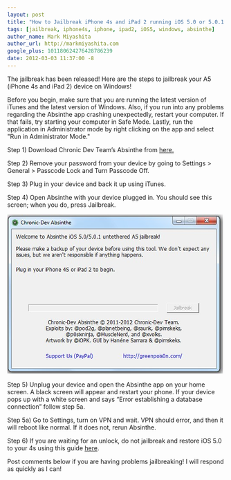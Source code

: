 ```yaml
---
layout: post
title: "How to Jailbreak iPhone 4s and iPad 2 running iOS 5.0 or 5.0.1 [Windows Update]"
tags: [jailbreak, iphone4s, iphone, ipad2, iOS5, windows, absinthe]
author_name: Mark Miyashita
author_url: http://markmiyashita.com
google_plus: 101180624276428786239
date: 2012-03-03 11:37:00 -8
---
```


The jailbreak has been released! Here are the steps to jailbreak your A5 (iPhone 4s and iPad 2) device on Windows!

Before you begin, make sure that you are running the latest version of iTunes and the latest version of Windows. Also, if you run into any problems regarding the Absinthe app crashing unexpectedly, restart your computer. If that fails, try starting your computer in Safe Mode. Lastly, run the application in Administrator mode by right clicking on the app and select "Run in Administrator Mode."

Step 1) Download Chronic Dev Team’s Absinthe from <a href="http://cache.greenpois0n.com/dl/absinthe-win-0.2.zip">here.</a>

Step 2) Remove your password from your device by going to Settings > General > Passcode Lock and Turn Passcode Off.

Step 3) Plug in your device and back it up using iTunes.

Step 4) Open Absinthe with your device plugged in. You should see this screen; when you do, press Jailbreak.

<img class="clear blog-image-full-border" src="/images/windowsabsinthe.jpg" title="Windows Absinthe Jailbreak">

Step 5) Unplug your device and open the Absinthe app on your home screen. A black screen will appear and restart your phone. If your device pops up with a white screen and says “Error establishing a database connection” follow step 5a.

Step 5a) Go to Settings, turn on VPN and wait. VPN should error, and then it will reboot like normal. If it does not, rerun Absinthe.

Step 6) If you are waiting for an unlock, do not jailbreak and restore iOS 5.0 to your 4s using this guide <a href="/how-to-restore-your-iphone-ipod-touch-or-ipad/">here</a>.

Post comments below if you are having problems jailbreaking! I will respond as quickly as I can!
